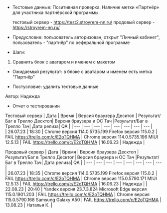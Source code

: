 * Тестовые данные: Позитивная проверка. Наличие метки «Партнёр» для участника партнёрской программы.

	тестовый сервер - https://test2.stroyrem-nn.ru/   продовый сервер - https://stroyrem-nn.ru/

* Предусловие: пользователь авторизован, открыт "Личный кабинет", пользователь - "партнёр" по реферальной программе

* Шаги:
1.	Сравнить блок с аватаром и именем с макетом 

* Ожидаемый результат: в блоке с аватаром и именем есть метка "Партнёр"

* Постусловие: удалить тестовые данные

Автор: Надежда

* Отчет о тестировании
  
Тестовый сервер
| Дата | Время | Версия браузера Десктоп | Результат/Баг в Трелло Десктоп|  Версия браузера и ОС Тач |Результат/Баг в Трелло Тач| Дата релиза| QA  |
| --- | --- | --- | --- |  --- | --- | --- | --- |   
| 26.07.23 | 18:30 | Chrome версия 114.0.5735.199 Firefox версия 115.0.2 | FAIL https://trello.com/c/E2oTQHMA | Chrome версия 114.0.5735.196 MIUI 12.5.13 | FAIL https://trello.com/c/E2oTQHMA | 16.06.23 | Надежда |  

Продовый сервер
| Дата | Время | Версия браузера Десктоп | Результат/Баг в Трелло Десктоп|  Версия браузера и ОС Тач |Результат/Баг в Трелло Тач| Дата релиза| QA |
| --- | --- | --- | --- |  --- | --- | --- | --- |   
| 26.07.23 | 18:35 | Chrome версия 114.0.5735.199 Firefox версия 115.0.2 | FAIL https://trello.com/c/E2oTQHMA | Chrome версия 115.0.5790.171 MIUI 12.5.13 | FAIL https://trello.com/c/E2oTQHMA | 16.06.23 | Надежда | 
| 22.08.23 | 20:40 | Yandex версия 23.7.3.824  Microsoft Edge версия 115.0.1901.203 | FAIL https://trello.com/c/E2oTQHMA  | Chrome версия 115.0.5790.168 Samsung Galaxy A50 | FAIL https://trello.com/c/E2oTQHMA  | 13.08.23 | Наталья К. |  